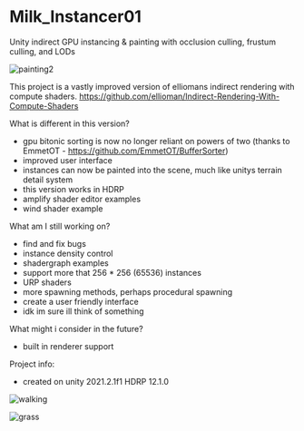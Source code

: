 # Milk_Instancer01
 Unity indirect GPU instancing & painting with occlusion culling, frustum culling, and LODs
 
 ![painting2](https://user-images.githubusercontent.com/59656122/143315069-8fce511a-4012-48f8-8a07-b9140d8e5ca1.gif)

 This project is a vastly improved version of elliomans indirect rendering with compute shaders. https://github.com/ellioman/Indirect-Rendering-With-Compute-Shaders
 
 What is different in this version?
  - gpu bitonic sorting is now no longer reliant on powers of two (thanks to EmmetOT - https://github.com/EmmetOT/BufferSorter)
  - improved user interface
  - instances can now be painted into the scene, much like unitys terrain detail system
  - this version works in HDRP
  - amplify shader editor examples
  - wind shader example


 What am I still working on?
  - find and fix bugs
  - instance density control
  - shadergraph examples
  - support more that 256 * 256 (65536) instances
  - URP shaders
  - more spawning methods, perhaps procedural spawning
  - create a user friendly interface
  - idk im sure ill think of something

 What might i consider in the future?
  - built in renderer support

 Project info:
  - created on unity 2021.2.1f1 HDRP 12.1.0

![walking](https://user-images.githubusercontent.com/59656122/143317319-14eb5d2f-3adf-45b2-9dfd-b1ea95af971b.gif)

![grass](https://user-images.githubusercontent.com/59656122/142703484-4bb21330-5e90-4cea-a69a-ff53977d595f.gif)
